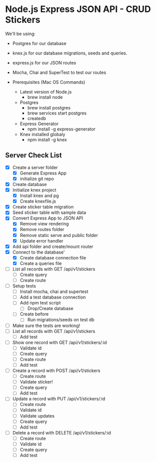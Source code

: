 # Node.js Express JSON API - CRUD Stickers

We'll be using:

- Postgres for our database
- knex.js for our database migrations, seeds and queries.
- express.js for our JSON routes
- Mocha, Chai and SuperTest to test our routes

- Prerequisites (Mac OS Commands)
  - Latest version of Node.js
    - brew install node
  - Postgres
    - brew install postgres
    - brew services start postgres
    - createdb
  - Express Generator
    - npm install -g express-generator
  - Knex installed globaly
    - npm install -g knex

## Server Check List

- [x] Create a server folder
  - [x] Generate Express App
  - [x] initialize git repo
- [x] Create database
- [x] Initialize knex project
  - [x] Install knex and pg
  - [x] Create knexfile.js
- [x] Create sticker table migration
- [x] Seed sticker table with sample data
- [x] Convert Express App to JSON API
  - [x] Remove view rendering
  - [x] Remove routes folder
  - [x] Remove static serve and public folder
  - [x] Update error handler
- [x] Add api folder and create/mount router
- [x] Connect to the database'
  - [x] Create database connection file
  - [x] Create a queries file
- [ ] List all records with GET /api/v1/stickers
  - [ ] Create query
  - [ ] Create route
- [ ] Setup tests
  - [ ] Install mocha, chai and supertest
  - [ ] Add a test database connection
  - [ ] Add npm test script
    - [ ] Drop/Create database
  - [ ] Create before
    - [ ] Run migrations/seeds on test db
- [ ] Make sure the tests are working!
- [ ] List all records with GET /api/v1/stickers
  - [ ] Add test
- [ ] Show one record with GET /api/v1/stickers/:id
  - [ ] Validate id
  - [ ] Create query
  - [ ] Create route
  - [ ] Add test
- [ ] Create a record with POST /api/v1/stickers
  - [ ] Create route
  - [ ] Validate sticker!
  - [ ] Create query
  - [ ] Add test
- [ ] Update a record with PUT /api/v1/stickers/:id
  - [ ] Create route
  - [ ] Validate id
  - [ ] Validate updates
  - [ ] Create query
  - [ ] Add test
- [ ] Delete a record with DELETE /api/v1/stickers/:id
  - [ ] Create route
  - [ ] Validate id
  - [ ] Create query
  - [ ] Add test
